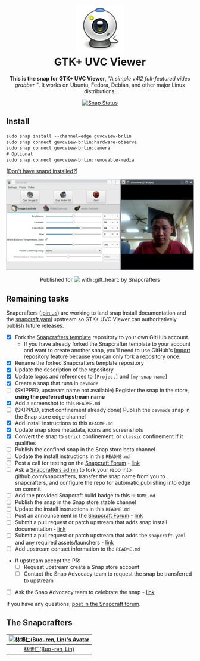 <h1 align="center">
  <img src="icons/guvcview.png" alt="Icon of GTK+ UVC Viewer" title="GTK+ UVC Viewer">
  <br />
  GTK+ UVC Viewer
</h1>

<p align="center"><b>This is the snap for GTK+ UVC Viewer</b>, <i>"A simple v4l2 full-featured video grabber         "</i>. It works on Ubuntu, Fedora, Debian, and other major Linux
distributions.</p>

<p align="center">
<a href="https://build.snapcraft.io/user/Lin-Buo-Ren/guvcview"><img src="https://build.snapcraft.io/badge/Lin-Buo-Ren/guvcview.svg" alt="Snap Status"></a>
</p>

## Install

    sudo snap install --channel=edge guvcview-brlin
    sudo snap connect guvcview-brlin:hardware-observe
    sudo snap connect guvcview-brlin:camera
    # Optional
    sudo snap connect guvcview-brlin:removable-media

([Don't have snapd installed?](https://snapcraft.io/docs/core/install))

![Screenshot of the Snap Version of GTK+ UVC Viewer](screenshots/view-image-control.png?raw=true "Screenshot of the Snap Version of GTK+ UVC Viewer")

<p align="center">Published for <img src="http://anything.codes/slack-emoji-for-techies/emoji/tux.png" align="top" width="24" /> with :gift_heart: by Snapcrafters</p>

## Remaining tasks

Snapcrafters ([join us](https://forum.snapcraft.io/t/join-snapcrafters/1325)) 
are working to land snap install documentation and
the [snapcraft.yaml](https://github.com/snapcrafters/fork-and-rename-me/blob/master/snap/snapcraft.yaml)
upstream so GTK+ UVC Viewer can authoritatively publish future releases.

  - [x] Fork the [Snapcrafters template](https://github.com/snapcrafters/fork-and-rename-me) repository to your own GitHub account.
    - If you have already forked the Snapcrafter template to your account and want to create another snap, you'll need to use GitHub's [Import repository](https://github.com/new/import) feature because you can only fork a repository once.
  - [x] Rename the forked Snapcrafters template repository
  - [x] Update the description of the repository
  - [x] Update logos and references to `[Project]` and `[my-snap-name]`
  - [x] Create a snap that runs in `devmode`
  - [ ] (SKIPPED, upstream name not available) Register the snap in the store, **using the preferred upstream name**
  - [x] Add a screenshot to this `README.md`
  - [ ] (SKIPPED, strict confinement already done) Publish the `devmode` snap in the Snap store edge channel
  - [x] Add install instructions to this `README.md`
  - [x] Update snap store metadata, icons and screenshots
  - [x] Convert the snap to `strict` confinement, or `classic` confinement if it qualifies
  - [ ] Publish the confined snap in the Snap store beta channel
  - [ ] Update the install instructions in this `README.md`
  - [ ] Post a call for testing on the [Snapcraft Forum](https://forum.snapcraft.io) - [link]()
  - [ ] Ask a [Snapcrafters admin](https://github.com/orgs/snapcrafters/people?query=%20role%3Aowner) to fork your repo into github.com/snapcrafters, transfer the snap name from you to snapcrafters, and configure the repo for automatic publishing into edge on commit
  - [ ] Add the provided Snapcraft build badge to this `README.md`
  - [ ] Publish the snap in the Snap store stable channel
  - [ ] Update the install instructions in this `README.md`
  - [ ] Post an announcement in the [Snapcraft Forum](https://forum.snapcraft.io) - [link]()
  - [ ] Submit a pull request or patch upstream that adds snap install documentation - [link]()
  - [ ] Submit a pull request or patch upstream that adds the `snapcraft.yaml` and any required assets/launchers - [link]()
  - [ ] Add upstream contact information to the `README.md`  
  - If upstream accept the PR:
    - [ ] Request upstream create a Snap store account
    - [ ] Contact the Snap Advocacy team to request the snap be transferred to upstream
  - [ ] Ask the Snap Advocacy team to celebrate the snap - [link]()

If you have any questions, [post in the Snapcraft forum](https://forum.snapcraft.io).

## The Snapcrafters

| [![林博仁(Buo-ren, Lin)'s Avatar](https://www.gravatar.com/avatar/66a5b84972e73e895d5d68d48b1e1e21?s=200?size=128)](https://github.com/Lin-Buo-Ren/) |
| :---: |
| [林博仁(Buo-ren, Lin)](https://Lin-Buo-Ren.github.io) |

<!-- Uncomment and modify this when you have upstream contacts
## Upstream

| [![Upstream Name](http://gravatar.com/avatar/bc0bced65e963eb5c3a16cab8b004431?s=128)](https://github.com/upstreamname) |
| :---: |
| [Upstream Name](https://github.com/upstreamname) |
-->
